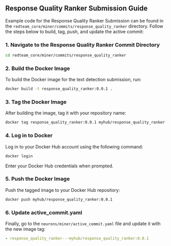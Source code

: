 
## Response Quality Ranker Submission Guide

Example code for the Response Quality Ranker Submission can be found in the `redteam_core/miner/commits/response_quality_ranker` directory. Follow the steps below to build, tag, push, and update the active commit:

### 1. Navigate to the Response Quality Ranker Commit Directory
```bash
cd redteam_core/miner/commits/response_quality_ranker
```

### 2. Build the Docker Image
To build the Docker image for the text detection submission, run:
```bash
docker build -t response_quality_ranker:0.0.1 .
```

### 3. Tag the Docker Image
After building the image, tag it with your repository name:
```bash
docker tag response_quality_ranker:0.0.1 myhub/response_quality_ranker:0.0.1
```

### 4. Log in to Docker
Log in to your Docker Hub account using the following command:
```bash
docker login
```
Enter your Docker Hub credentials when prompted.

### 5. Push the Docker Image
Push the tagged image to your Docker Hub repository:
```bash
docker push myhub/response_quality_ranker:0.0.1
```

### 6. Update active_commit.yaml
Finally, go to the `neurons/miner/active_commit.yaml` file and update it with the new image tag:

```yaml
- response_quality_ranker---myhub/response_quality_ranker:0.0.1
```

